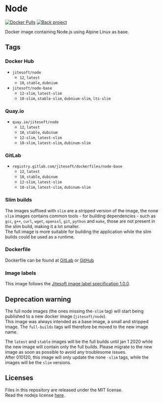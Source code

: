 # Node

[![Docker Pulls](https://img.shields.io/docker/pulls/jitesoft/node-base.svg)](https://cloud.docker.com/u/jitesoft/repository/docker/jitesoft/node-base)
[![Back project](https://img.shields.io/badge/Open%20Collective-Tip%20the%20devs!-blue.svg)](https://opencollective.com/jitesoft-open-source)

Docker image containing Node.js using Alpine Linux as base.  

## Tags

### Docker Hub

* `jitesoft/node`
  * `12`, `latest`
  * `10`, `stable`, `dubnium`
* `jitesoft/node-base`
  * `12-slim`, `latest-slim`
  * `10-slim`, `stable-slim`, `dubnium-slim`, `lts-slim`

### Quay.io

* `quay.io/jitesoft/node`
  * `12`, `latest`
  * `10`, `stable`, `dubinum`
  * `12-slim`, `latest-slim`
  * `10-slim`, `latest-slim`, `dubinum-slim`

### GitLab

* `registry.gitlab.com/jitesoft/dockerfiles/node-base`
  * `12`, `latest`
  * `10`, `stable`, `dubinum`
  * `12-slim`, `latest-slim`
  * `10-slim`, `latest-slim`, `dubinum-slim`

### Slim builds

The images suffixed with `slim` are a stripped version of the image, the none `slim` images contains common tools - for 
building dependencies - such as `gcc`, `g++`, `curl`, `wget`, `openssl`, `git`, `python` and `make`, those are not
present in the slim build, making it a lot smaller.  
The full image is more suitable for building the application while the slim builds could be used as a runtime.

### Dockerfile

Dockerfile can be found at  [GitLab](https://gitlab.com/jitesoft/dockerfiles/node-base) or [GitHub](https://github.com/jitesoft/docker-node-base)

### Image labels

This image follows the [Jitesoft image label specification 1.0.0](https://gitlab.com/snippets/1866155).


## Deprecation warning

The full node images (the ones missing the`-slim` tag) will start being published to a new docker image (`jitesoft/node`).  
This image was always intended as a base image, a small and stripped image. The `full-builds` tags will therefore be moved
to the new image name.  

The `latest` and `stable` images will be the full builds until jan 1 2020 while the new image will contain only the full builds. Please
migrate to the new image as soon as possible to avoid any troublesome issues.  
After 010120, this image will only update the none `-slim` tags, while the images will be the `slim` versions.

## Licenses

Files in this repository are released under the MIT license.  
Read the nodejs license [here](https://github.com/nodejs/node/blob/master/LICENSE).  
